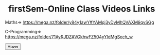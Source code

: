 

<h1 align="center">firstSem-Online Class Videos Links</h1>

Maths=> https://mega.nz/folder/y84y1awY#YAMqj3yDyMhQVAXM9qvSGg

C-Programming=> https://mega.nz/folder/71AyRJDZ#VGkhwFZ504yYIdMgSoch_w

<button class="button" style="vertical-align:middle"><span>Hover </span></button>

